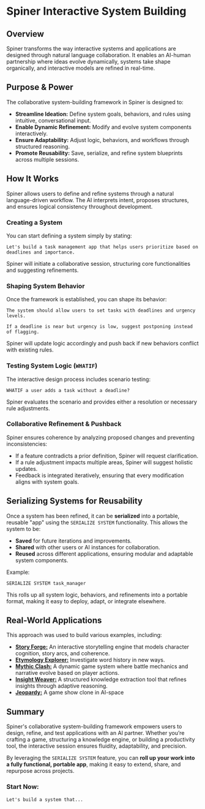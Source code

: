 # Spiner Interactive System Building

## Overview
Spiner transforms the way interactive systems and applications are designed through natural language collaboration. It enables an AI-human partnership where ideas evolve dynamically, systems take shape organically, and interactive models are refined in real-time. 

## Purpose & Power
The collaborative system-building framework in Spiner is designed to:
- **Streamline Ideation:** Define system goals, behaviors, and rules using intuitive, conversational input.
- **Enable Dynamic Refinement:** Modify and evolve system components interactively.
- **Ensure Adaptability:** Adjust logic, behaviors, and workflows through structured reasoning.
- **Promote Reusability:** Save, serialize, and refine system blueprints across multiple sessions.

## How It Works
Spiner allows users to define and refine systems through a natural language-driven workflow. The AI interprets intent, proposes structures, and ensures logical consistency throughout development.

### **Creating a System**
You can start defining a system simply by stating:
```plaintext
Let's build a task management app that helps users prioritize based on deadlines and importance.
```
Spiner will initiate a collaborative session, structuring core functionalities and suggesting refinements.

### **Shaping System Behavior**
Once the framework is established, you can shape its behavior:
```plaintext
The system should allow users to set tasks with deadlines and urgency levels.
```
```plaintext
If a deadline is near but urgency is low, suggest postponing instead of flagging.
```
Spiner will update logic accordingly and push back if new behaviors conflict with existing rules.

### **Testing System Logic (`WHATIF`)**
The interactive design process includes scenario testing:
```plaintext
WHATIF a user adds a task without a deadline?
```
Spiner evaluates the scenario and provides either a resolution or necessary rule adjustments.

### **Collaborative Refinement & Pushback**
Spiner ensures coherence by analyzing proposed changes and preventing inconsistencies:
- If a feature contradicts a prior definition, Spiner will request clarification.
- If a rule adjustment impacts multiple areas, Spiner will suggest holistic updates.
- Feedback is integrated iteratively, ensuring that every modification aligns with system goals.

## Serializing Systems for Reusability
Once a system has been refined, it can be **serialized** into a portable, reusable "app" using the `SERIALIZE SYSTEM` functionality. This allows the system to be:
- **Saved** for future iterations and improvements.
- **Shared** with other users or AI instances for collaboration.
- **Reused** across different applications, ensuring modular and adaptable system components.

Example:
```plaintext
SERIALIZE SYSTEM task_manager
```
This rolls up all system logic, behaviors, and refinements into a portable format, making it easy to deploy, adapt, or integrate elsewhere.

## Real-World Applications
This approach was used to build various examples, including:
- [**Story Forge:**](examples/story-forge.spiner) An interactive storytelling engine that models character cognition, story arcs, and coherence.
- [**Etymology Explorer:**](examples/etymology-explorer.spiner) Investigate word history in new ways.
- [**Mythic Clash:**](examples/battle-sim.spiner) A dynamic game system where battle mechanics and narrative evolve based on player actions.
- [**Insight Weaver:**](examples/insight-weaver.spiner) A structured knowledge extraction tool that refines insights through adaptive reasoning.
- [**Jeopardy:**](examples/jeopardy.spiner) A game show clone in AI-space

## Summary
Spiner's collaborative system-building framework empowers users to design, refine, and test applications with an AI partner. Whether you’re crafting a game, structuring a knowledge engine, or building a productivity tool, the interactive session ensures fluidity, adaptability, and precision.

By leveraging the `SERIALIZE SYSTEM` feature, you can **roll up your work into a fully functional, portable app**, making it easy to extend, share, and repurpose across projects.

### **Start Now:**
```plaintext
Let's build a system that...
```

